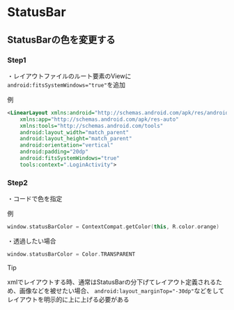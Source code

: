 # StatusBar

## StatusBarの色を変更する

### Step1

・レイアウトファイルのルート要素のViewに`android:fitsSystemWindows="true"`を追加

例

```xml
<LinearLayout xmlns:android="http://schemas.android.com/apk/res/android"
    xmlns:app="http://schemas.android.com/apk/res-auto"
    xmlns:tools="http://schemas.android.com/tools"
    android:layout_width="match_parent"
    android:layout_height="match_parent"
    android:orientation="vertical"
    android:padding="20dp"
    android:fitsSystemWindows="true"
    tools:context=".LoginActivity">
```

### Step2

・コードで色を指定

例

```kotlin
window.statusBarColor = ContextCompat.getColor(this, R.color.orange)
```

・透過したい場合

```kotlin
window.statusBarColor = Color.TRANSPARENT
```

> [!Tip]
> xmlでレイアウトする時、通常はStatusBarの分下げてレイアウト定義されるため、画像などを被せたい場合、
> `android:layout_marginTop="-30dp"`などをしてレイアウトを明示的に上に上げる必要がある
